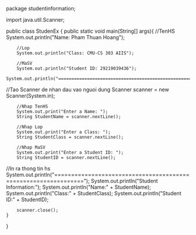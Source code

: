 package studentinformation;

import java.util.Scanner;

public class StudenEx {
        public static void main(String[] args){
        //TenHS
        System.out.println("Name: Pham Thuan Hoang");
        
        //Lop
        System.out.println("Class: CMU-CS 303 AIIS");
        
        //MaSV
        System.out.println("Student ID: 29219039436");
        System.out.println("===============================================================");
        
//Tao Scanner de nhan dau vao nguoi dung
        Scanner scanner = new Scanner(System.in);
        
        //Nhap TenHS
        System.out.print("Enter a Name: ");
        String StudentName = scanner.nextLine();
        
        //Nhap Lop
        System.out.print("Enter a Class: ");
        String StudentClass = scanner.nextLine();
        
        //Nhap MaSV
        System.out.print("Enter a Student ID: ");
        String StudentID = scanner.nextLine();
        
//In ra thong tin hs
        System.out.println("===============================================================");
        System.out.println("Student Information:");
        System.out.println("Name:" + StudentName);
        System.out.println("Class:" + StudentClass);
        System.out.println("Student ID:" + StudentID);
        
        scanner.close();
    }
}
